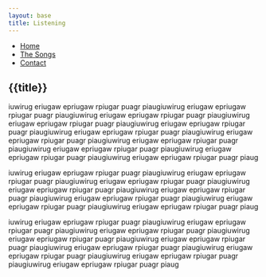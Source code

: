 ```yaml
---
layout: base
title: Listening
---
```


<nav>
    <ul class="nav">
      <li><a href="/">Home</a></li>
      <li class="active"><a href="/the-songs/">The Songs</a></li>
      <li class="active"><a href="/contact">Contact</a></li>
    </ul>
</nav>

<h2 class="song-title">{{title}}</h2>

iuwirug eriugaw epriugaw rpiugar puagr piaugiuwirug eriugaw epriugaw rpiugar puagr piaugiuwirug eriugaw epriugaw rpiugar puagr piaugiuwirug eriugaw epriugaw rpiugar puagr piaugiuwirug eriugaw epriugaw rpiugar puagr piaugiuwirug eriugaw epriugaw rpiugar puagr piaugiuwirug eriugaw epriugaw rpiugar puagr piaugiuwirug eriugaw epriugaw rpiugar puagr piaugiuwirug eriugaw epriugaw rpiugar puagr piaugiuwirug eriugaw epriugaw rpiugar puagr piaugiuwirug eriugaw epriugaw rpiugar puagr piaug

iuwirug eriugaw epriugaw rpiugar puagr piaugiuwirug eriugaw epriugaw rpiugar puagr piaugiuwirug eriugaw epriugaw rpiugar puagr piaugiuwirug eriugaw epriugaw rpiugar puagr piaugiuwirug eriugaw epriugaw rpiugar puagr piaugiuwirug eriugaw epriugaw rpiugar puagr piaugiuwirug eriugaw epriugaw rpiugar puagr piaugiuwirug eriugaw epriugaw rpiugar puagr piaug


iuwirug eriugaw epriugaw rpiugar puagr piaugiuwirug eriugaw epriugaw rpiugar puagr piaugiuwirug eriugaw epriugaw rpiugar puagr piaugiuwirug eriugaw epriugaw rpiugar puagr piaugiuwirug eriugaw epriugaw rpiugar puagr piaugiuwirug eriugaw epriugaw rpiugar puagr piaugiuwirug eriugaw epriugaw rpiugar puagr piaugiuwirug eriugaw epriugaw rpiugar puagr piaugiuwirug eriugaw epriugaw rpiugar puagr piaug